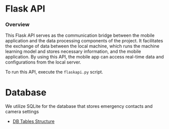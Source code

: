 # Flask API

### Overview

This Flask API serves as the communication bridge between the mobile application and the data processing components of the project. It facilitates the exchange of data between the local machine, which runs the machine learning model and stores necessary information, and the mobile application. By using this API, the mobile app can access real-time data and configurations from the local server.

To run this API, execute the `flaskapi.py` script.

# Database

We utilize SQLite for the database that stores emergency contacts and camera settings
- [DB Tables Structure](./db/sql.sql)
